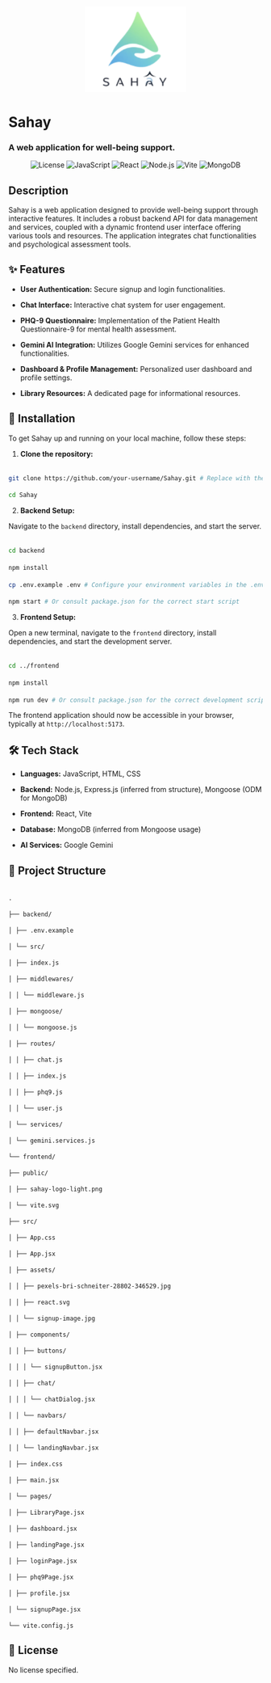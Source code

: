 
<p  align="center">

<img  src="frontend/public/sahay-logo-light.png"  alt="Sahay Logo"  width="200"/>

</p>

  

<p  align="center">

<h1>Sahay</h1>

<h3>A web application for well-being support.</h3>

</p>

  

<p  align="center">

<img  src="https://img.shields.io/badge/License-No%20License-red.svg"  alt="License"/>

<img  src="https://img.shields.io/badge/JavaScript-ES6+-F7DF1E?style=for-the-badge&logo=javascript&logoColor=black"  alt="JavaScript"/>

<img  src="https://img.shields.io/badge/React-61DAFB?style=for-the-badge&logo=react&logoColor=white"  alt="React"/>

<img  src="https://img.shields.io/badge/Node.js-339933?style=for-the-badge&logo=node.js&logoColor=white"  alt="Node.js"/>

<img  src="https://img.shields.io/badge/Vite-646CFF?style=for-the-badge&logo=vite&logoColor=white"  alt="Vite"/>

<img  src="https://img.shields.io/badge/MongoDB-47A248?style=for-the-badge&logo=mongodb&logoColor=white"  alt="MongoDB"/>

</p>

  

## Description

  

Sahay is a web application designed to provide well-being support through interactive features. It includes a robust backend API for data management and services, coupled with a dynamic frontend user interface offering various tools and resources. The application integrates chat functionalities and psychological assessment tools.

  

## ✨ Features

  

* **User Authentication:** Secure signup and login functionalities.

* **Chat Interface:** Interactive chat system for user engagement.

* **PHQ-9 Questionnaire:** Implementation of the Patient Health Questionnaire-9 for mental health assessment.

* **Gemini AI Integration:** Utilizes Google Gemini services for enhanced functionalities.

* **Dashboard & Profile Management:** Personalized user dashboard and profile settings.

* **Library Resources:** A dedicated page for informational resources.

  

## 🚀 Installation

  

To get Sahay up and running on your local machine, follow these steps:

  

1. **Clone the repository:**

```bash

git clone https://github.com/your-username/Sahay.git # Replace with the actual repository URL

cd Sahay

```

  

2. **Backend Setup:**

Navigate to the `backend` directory, install dependencies, and start the server.

```bash

cd backend

npm install

cp .env.example .env # Configure your environment variables in the .env file

npm start # Or consult package.json for the correct start script

```

  

3. **Frontend Setup:**

Open a new terminal, navigate to the `frontend` directory, install dependencies, and start the development server.

```bash

cd ../frontend

npm install

npm run dev # Or consult package.json for the correct development script

```

  

The frontend application should now be accessible in your browser, typically at `http://localhost:5173`.

  

## 🛠️ Tech Stack

  

* **Languages:** JavaScript, HTML, CSS

* **Backend:** Node.js, Express.js (inferred from structure), Mongoose (ODM for MongoDB)

* **Frontend:** React, Vite

* **Database:** MongoDB (inferred from Mongoose usage)

* **AI Services:** Google Gemini

  

## 📂 Project Structure

  

```

.

├── backend/

│ ├── .env.example

│ └── src/

│ ├── index.js

│ ├── middlewares/

│ │ └── middleware.js

│ ├── mongoose/

│ │ └── mongoose.js

│ ├── routes/

│ │ ├── chat.js

│ │ ├── index.js

│ │ ├── phq9.js

│ │ └── user.js

│ └── services/

│ └── gemini.services.js

└── frontend/

├── public/

│ ├── sahay-logo-light.png

│ └── vite.svg

├── src/

│ ├── App.css

│ ├── App.jsx

│ ├── assets/

│ │ ├── pexels-bri-schneiter-28802-346529.jpg

│ │ ├── react.svg

│ │ └── signup-image.jpg

│ ├── components/

│ │ ├── buttons/

│ │ │ └── signupButton.jsx

│ │ ├── chat/

│ │ │ └── chatDialog.jsx

│ │ └── navbars/

│ │ ├── defaultNavbar.jsx

│ │ └── landingNavbar.jsx

│ ├── index.css

│ ├── main.jsx

│ └── pages/

│ ├── LibraryPage.jsx

│ ├── dashboard.jsx

│ ├── landingPage.jsx

│ ├── loginPage.jsx

│ ├── phq9Page.jsx

│ ├── profile.jsx

│ └── signupPage.jsx

└── vite.config.js

```

  

## 📄 License

  

No license specified.